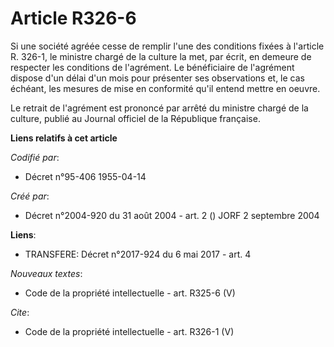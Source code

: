 # Article R326-6

Si une société agréée cesse de remplir l'une des conditions fixées à l'article R. 326-1, le ministre chargé de la culture la
met, par écrit, en demeure de respecter les conditions de l'agrément. Le bénéficiaire de l'agrément dispose d'un délai d'un
mois pour présenter ses observations et, le cas échéant, les mesures de mise en conformité qu'il entend mettre en oeuvre. 

Le retrait de l'agrément est prononcé par arrêté du ministre chargé de la culture, publié au Journal officiel de la
République française.

**Liens relatifs à cet article**

_Codifié par_:

  - Décret n°95-406 1955-04-14

_Créé par_:

  - Décret n°2004-920 du 31 août 2004 - art. 2 () JORF 2 septembre 2004

**Liens**:

  - TRANSFERE: Décret n°2017-924 du 6 mai 2017 - art. 4

_Nouveaux textes_:

  - Code de la propriété intellectuelle - art. R325-6 (V)

_Cite_:

  - Code de la propriété intellectuelle - art. R326-1 (V)
